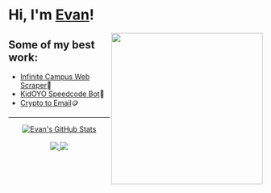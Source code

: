 # Hi, I'm [Evan](https://github.com/me-like-code)!

<a href="https://github.com/me-like-code">
<img align="right" width="300" height="300" src="![PyCharm_Icon svg](https://github.com/me-like-code/me-like-code/blob/main/PyCharm_Icon.svg.png?raw=true)"></a>


## Some of my best work:
- [Infinite Campus Web Scraper](https://github.com/me-like-code/infinite-campus-web-scraper)🏫
- [KidOYO Speedcode Bot](https://github.com/me-like-code/KidOYO-Speed-Code-Bot)🤖
- [Crypto to Email](https://github.com/me-like-code/crypto-to-email)🪙


----

<p align="center">
  <a href="https://github.com/me-like-code">
    <img src="https://github-readme-stats.vercel.app/api?username=me-like-code&hide=commits&count_private=true&show_icons=true" alt="Evan's GitHub Stats">
  </a>
  <br><br>
    <a href="https://badges.pufler.dev">
    <img src="https://badges.pufler.dev/years/me-like-code?style=flat-square&color=blue&logo=github">
  </a>
  <a href="https://github.com/me-like-code?tab=repositories">
    <img src="https://badges.pufler.dev/repos/me-like-code?style=flat-square&color=blue&logo=github">
  </a>
</p>
